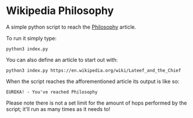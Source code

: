 # Wikipedia Philosophy

A simple python script to reach the [Philosophy](https://en.wikipedia.org/wiki/Philosophy) article.

To run it simply type:

```
python3 index.py
```

You can also define an article to start out with:

```
python3 index.py https://en.wikipedia.org/wiki/Lateef_and_the_Chief
```

When the script reaches the afforementioned article its output is like so:

```
EUREKA! - You've reached Philosophy
```

Please note there is not a set limit for the amount of hops performed by the script; it'll run as many times as it needs to!
